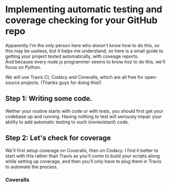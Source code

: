 # Implementing automatic testing and coverage checking for your GitHub repo

Apparently I'm the only person here who doesn't know how to do this, so this may be useless, but it helps me understand; so here is a small guide to getting your project tested automatically, with coveage reports.  
And because every node.js programmer seems to know hoz to do this, we'll focus on Python.

We will use Travis CI, Codacy and Coveralls, which are all free for open-source projects. (Thanks guys for doing this!)

## Step 1: Writing some code.

Wether your routine starts with code or with tests, you should first get your codebase up and running. Having nothing to test will seriously impair your ability to add automatic testing to such (nonexistant) code.

## Step 2: Let's check for coverage

We'll first setup coverage on Coveralls, then on Codacy. I find it better to start with this rather than Travis as you'll come to build your scripts along while setting up coverage, and then you'll only have to plug them in Travis to automate the process.

### Coveralls

